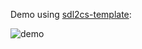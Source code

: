 Demo using [sdl2cs-template](https://github.com/Phrohdoh/sdl2cs-template):

![demo](http://i.imgur.com/iK7RNvn.png)
